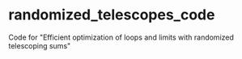 # randomized_telescopes_code
Code for "Efficient optimization of loops and limits with randomized telescoping sums"

